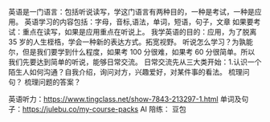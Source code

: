 英语是一门语言：包括听说读写，学这门语言有两种目的，一种是考试，一种是应用。
英语学习的内容包括：字母，音标,语法，单词，短语，句子，文章
如果要考试：重点在读写，如果是应用重点在听说上。
我学英语的目的：应用，为了脱离 35 岁的人生桎梏，学会一种新的表达方式。拓宽视野。
听说怎么学习？为孰能尔，但是我们要学到什么程度，如果考 100 分很难，如果考 60 分很简单。所以我们先要达到简单的听说，能够日常交流。
日常交流先从三大类开始：1.认识一个陌生人如何沟通？自我介绍，询问对方，兴趣爱好，对某件事的看法。
梳理问句？
梳理问题的答案？

英语听力：https://www.tingclass.net/show-7843-213297-1.html
单词及句子：https://julebu.co/my-course-packs
AI 陪练： 豆包
